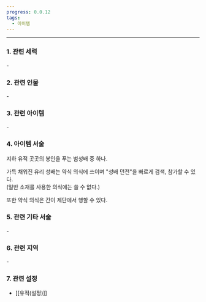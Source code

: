 ```yaml
---
progress: 0.0.12
tags:
  - 아이템
---
```

---
### 1. 관련 세력 
 \-

### 2. 관련 인물
\-
### 3. 관련 아이템
\-

### 4. 아이템 서술
지하 유적 곳곳의 봉인을 푸는 범성배 중 하나.  
  
가득 채워진 유리 성배는 약식 의식에 쓰이며 "성배 던전"을 빠르게 검색, 참가할 수 있다.  
(일반 소재를 사용한 의식에는 쓸 수 없다.)  
  
또한 약식 의식은 간이 제단에서 행할 수 있다.

### 5. 관련 기타 서술
\-

### 6. 관련 지역
\-
### 7. 관련 설정
- [[유적(설정)]]